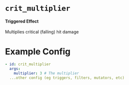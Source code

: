 # `crit_multiplier`
#### Triggered Effect

Multiplies critical (falling) hit damage

# Example Config
```yaml
- id: crit_multiplier
  args:
    multiplier: 3 # The multiplier
  ...other config (eg triggers, filters, mutators, etc)
```